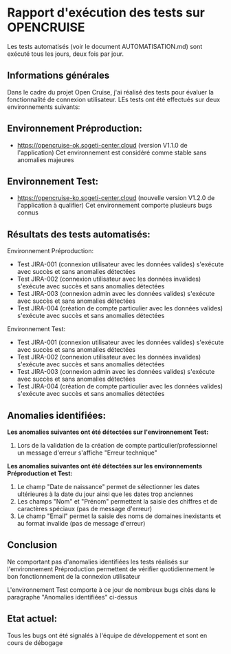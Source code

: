# Rapport d'exécution des tests sur OPENCRUISE

Les tests automatisés (voir le document AUTOMATISATION.md) sont exécuté tous les jours, deux fois par jour.

## Informations générales

Dans le cadre du projet Open Cruise, j'ai réalisé des tests pour évaluer la fonctionnalité de connexion utilisateur. LEs tests ont été effectués sur deux environnements suivants:

## Environnement Préproduction:
- https://opencruise-ok.sogeti-center.cloud (version V1.1.0 de l'application)
Cet environnement est considéré comme stable sans anomalies majeures

## Environnement Test:
- https://opencruise-ko.sogeti-center.cloud (nouvelle version V1.2.0 de l'application à qualifier)
Cet environnement comporte plusieurs bugs connus

## Résultats des tests automatisés:
Environnement Préproduction:
- Test JIRA-001 (connexion utilisateur avec les données valides) s'exécute avec succès et sans anomalies détectées
- Test JIRA-002 (connexion utilisateur avec les données invalides) s'exécute avec succès et sans anomalies détectées
- Test JIRA-003 (connexion admin avec les données valides) s'exécute avec succès et sans anomalies détectées
- Test JIRA-004 (création de compte particulier avec les données valides) s'exécute avec succès et sans anomalies détectées

Environnement Test:
- Test JIRA-001 (connexion utilisateur avec les données valides) s'exécute avec succès et sans anomalies détectées
- Test JIRA-002 (connexion utilisateur avec les données invalides) s'exécute avec succès et sans anomalies détectées
- Test JIRA-003 (connexion admin avec les données valides) s'exécute avec succès et sans anomalies détectées
- Test JIRA-004 (création de compte particulier avec les données valides) s'exécute avec succès et sans anomalies détectées



## Anomalies identifiées:

**Les anomalies suivantes ont été détectées sur l'environnement Test:**
1. Lors de la validation de la création de compte particulier/professionnel un message d'erreur s'affiche "Erreur technique"
   
**Les anomalies suivantes ont été détectées sur les environnements Préproduction et Test:**
1. Le champ "Date de naissance" permet de sélectionner les dates ultérieures à la date du jour ainsi que les dates trop anciennes
2. Les champs "Nom" et "Prénom" permettent la saisie des chiffres et de caractères spéciaux (pas de message d'erreur)
3. Le champ "Email" permet la saisie des noms de domaines inexistants et au format invalide (pas de message d'erreur)

## Conclusion

Ne comportant pas d'anomalies identifiées les tests réalisés sur l'environnement Préproduction permettent de vérifier quotidiennement le bon fonctionnement de la connexion utilisateur

L'environnement Test comporte à ce jour de nombreux bugs cités dans le paragraphe "Anomalies identifiées" ci-dessus

## Etat actuel:

Tous les bugs ont été signalés à l'équipe de développement et sont en cours de débogage 
